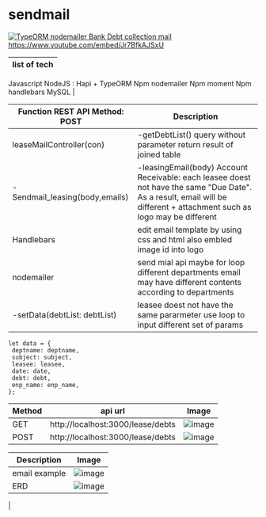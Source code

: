 # sendmail

[![TypeORM nodemailer Bank Debt collection mail](https://img.youtube.com/vi/YOUTUBE_VIDEO_ID_HERE/0.jpg)](https://www.youtube.com/embed/Jr7BfkAJSxU)
https://www.youtube.com/embed/Jr7BfkAJSxU



|list of tech|
|---|
Javascript
NodeJS : Hapi + TypeORM
Npm nodemailer
Npm moment
Npm handlebars
MySQL
|

|Function  REST API Method: POST| Description|
|---|---|
leaseMailController(con)| -getDebtList()  query without parameter return result of joined table|
|-Sendmail_leasing(body,emails) |-leasingEmail(body) 	Account Receivable: each leasee doest not have the same "Due Date". As a result, email will be different + attachment such as logo may be different|
|Handlebars| edit email template by using css and html also embled image id into logo|
|nodemailer| send mial api maybe for loop different departments email may have different contents according to departments|
|-setData(debtList: debtList) |leasee doest not have the same pararmeter use loop to input different set of params|
   ```
   let data = {
    deptname: deptname,
    subject: subject,
    leasee: leasee,
    date: date,
    debt: debt,
    enp_name: enp_name,
  };
  ```

|Method| api url| Image|
|---|---|---|
|GET |http://localhost:3000/lease/debts|![image](https://user-images.githubusercontent.com/77183620/203180688-0e0afe88-f151-4afa-96e6-aaca880fc014.png)|
|POST|http://localhost:3000/lease/debts|![image](https://user-images.githubusercontent.com/77183620/203179531-80a43db2-d1cc-4e84-98e3-23d67b78f6bc.png)|

|Description| Image|
|---|---|
| email example|![image](https://user-images.githubusercontent.com/77183620/203179734-bdbd88cd-e22d-4e7f-b8d6-c64739ae5f85.png)|
| ERD |![image](https://user-images.githubusercontent.com/77183620/203297493-eb1e84e8-375f-429b-8c0c-4ff51eb1086b.png)
|



